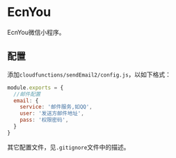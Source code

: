 # EcnYou

EcnYou微信小程序。

## 配置

添加`cloudfunctions/sendEmail2/config.js`，以如下格式：

```js
module.exports = {
  //邮件配置
  email: {
    service: '邮件服务,如QQ',
    user: '发送方邮件地址',
    pass: '权限密码',
  }
}
```

其它配置文件，见`.gitignore`文件中的描述。